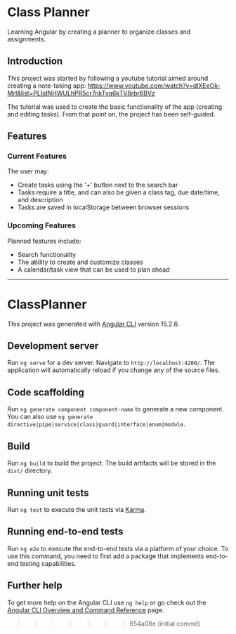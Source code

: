 
# Class Planner
Learning Angular by creating a planner to organize classes and assignments.

## Introduction

This project was started by following a youtube tutorial aimed around creating a note-taking app:
<https://www.youtube.com/watch?v=dlXEeOk-MrI&list=PLIjdNHWULhPR5cr7nkTvq6kTV8rbr6BVz>

The tutorial was used to create the basic functionality of the app (creating and editing tasks).
From that point on, the project has been self-guided.

## Features

### Current Features

The user may:
- Create tasks using the '+' button next to the search bar
- Tasks require a title, and can also be given a class tag, due date/time, and description
- Tasks are saved in localStorage between browser sessions

### Upcoming Features

Planned features include:
- Search functionality
- The ability to create and customize classes
- A calendar/task view that can be used to plan ahead

* * *

# ClassPlanner

This project was generated with [Angular CLI](https://github.com/angular/angular-cli) version 15.2.6.

## Development server

Run `ng serve` for a dev server. Navigate to `http://localhost:4200/`. The application will automatically reload if you change any of the source files.

## Code scaffolding

Run `ng generate component component-name` to generate a new component. You can also use `ng generate directive|pipe|service|class|guard|interface|enum|module`.

## Build

Run `ng build` to build the project. The build artifacts will be stored in the `dist/` directory.

## Running unit tests

Run `ng test` to execute the unit tests via [Karma](https://karma-runner.github.io).

## Running end-to-end tests

Run `ng e2e` to execute the end-to-end tests via a platform of your choice. To use this command, you need to first add a package that implements end-to-end testing capabilities.

## Further help

To get more help on the Angular CLI use `ng help` or go check out the [Angular CLI Overview and Command Reference](https://angular.io/cli) page.
>>>>>>> 654a08e (initial commit)
